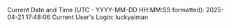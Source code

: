 Current Date and Time (UTC - YYYY-MM-DD HH:MM:SS formatted): 2025-04-21 17:48:06
Current User's Login: luckyaiman
